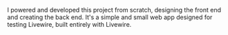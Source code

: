 I powered and developed this project from scratch, designing the front end and creating the back end. It's a simple and small web app designed for testing Livewire, built entirely with Livewire.
